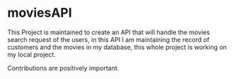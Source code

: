 # moviesAPI
This Project is maintained to create an API that will handle the movies search request of the users, in this API I am maintaining the record of customers and the movies in my database, this whole project is working on my local project.

Contributions are positively important.
